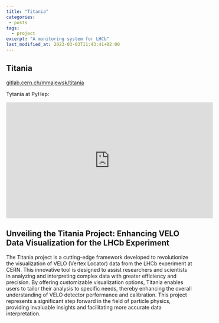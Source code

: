 ```yaml
---
title: "Titania"
categories:
 - posts
tags:
  - project
excerpt: "A monitoring system for LHCb"
last_modified_at: 2023-03-03T11:43:41+02:00
---
```


## Titania

[gitlab.cern.ch/mmajewsk/titania](https://gitlab.cern.ch/mmajewsk/titania)

Tytania at PyHep:

<iframe width="560" height="315" src="https://www.youtube.com/embed/t0chvrIvIT4?si=6nXoWuRDzaHYlDct" title="YouTube video player" frameborder="0" allow="accelerometer; autoplay; clipboard-write; encrypted-media; gyroscope; picture-in-picture; web-share" referrerpolicy="strict-origin-when-cross-origin" allowfullscreen></iframe>

## Unveiling the Titania Project: Enhancing VELO Data Visualization for the LHCb Experiment

The Titania project is a cutting-edge framework developed to revolutionize the visualization of VELO (Vertex Locator) data from the LHCb experiment at CERN. This innovative tool is designed to assist researchers and scientists in analyzing and interpreting complex data with greater efficiency and precision. 
By offering customizable visualization options, Titania enables users to tailor their analysis to specific needs, thereby enhancing the overall understanding of VELO detector performance and calibration. This project represents a significant step forward in the field of particle physics, providing invaluable insights and facilitating more accurate data interpretation.
